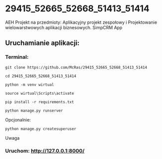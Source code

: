 # 29415_52665_52668_51413_51414
AEH Projekt na przedmioty: Aplikacyjny projekt zespołowy i Projektowanie wielowarstwowych aplikacji biznesowych.
SimpCRM App

## Uruchamianie aplikacji:

### Terminal:
```
git clone https://github.com/McRas/29415_52665_52668_51413_51414
```
```
cd 29415_52665_52668_51413_51414
```
```
python -m venv wirtual
```
```
source wirtual\Scripts\activate
```
```
pip install -r requirements.txt
```
```
python manage.py runserver
```
Opcjonalnie:
```
python manage.py createsuperuser
```

Uwaga

### Uruchom: http://127.0.0.1:8000/
